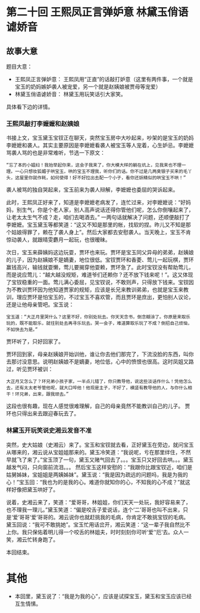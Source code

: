 # 第二十回 王熙凤正言弹妒意 林黛玉俏语谑娇音

## 故事大意

题目大意：
* 王熙凤正言弹妒意： 王熙凤用“正直”的话敲打妒意（这里有两件事，一个就是宝玉的奶妈嫉妒袭人被宠爱，另一个就是赵姨娘被贾母等宠爱）
* 林黛玉俏语谑娇音： 林黛玉用玩笑话引大家笑。

具体看下边的详情。

### 王熙凤敲打李嬷嬷和赵姨娘

书接上文，宝玉黛玉宝钗正在聊天，突然宝玉房中大吵起来，吵架的是宝玉的奶妈李嬷嬷和袭人。其实主要原因是李嬷嬷看袭人被宝玉等人宠着，心生妒忌。李嬷嬷骂袭人骂的也是非常难听，节选一下原文：

```shell
“忘了本的小娼妇！我抬举起你来，这会子我来了，你大模大样的躺在炕上，见我来也不理一理。一心只想妆狐媚子哄宝玉，哄的宝玉不理我，听你们的话。你不过是几两臭银子买来的毛丫头，这屋里你就作耗，如何使得！好不好拉出去配一个小子，看你还妖精似的哄宝玉不哄！”
```
袭人被骂的独自哭起来，宝玉前来为袭人辩解，李嬷嬷也委屈的哭诉起来。

此时，王熙凤正好来了，知道是李嬷嬷老病发了，连忙过来，对李嬷嬷说：“好妈妈，别生气，你是个老人家，别人高声说话还得你管他们呢，怎么你倒嚷起来了，让老太太生气不成？走，咱们去喝酒去。” 一两句话就解决了问题，还顺便敲打了李嬷嬷。宝玉黛玉等都笑道：“这又不知是那里的帐，找软的捏。昨儿又不知是那个姑娘得罪了，赖在了袭人身上”。然后大家都去安慰袭人。当天晚上，宝玉不肯惊动袭人，就跟晴雯麝月一起玩，也很暧昧。

次日，宝玉来薛姨妈这边玩耍，贾环也来玩。贾环是宝玉同父异母的弟弟，赵姨娘的儿子，因为赵姨娘不是嫡妻，地位很低。宝钗贾环和香菱、莺儿一起玩棋，贾环赢钱高兴，输钱就耍懒，莺儿要揭穿他耍赖，贾环急了。此时宝钗没有帮助莺儿，而是说应莺儿：“越大越没规矩，难道爷们还赖你？还不放下钱来呢！”。这又体现了宝钗稳重的一面。莺儿满心委屈，见宝钗说，不敢则声，只得放下钱来。宝钗因为不教训贾环因为他知道贾家的规矩，应该是长兄来教训弟弟，也就是宝玉来教训，理应贾环是怕宝玉的，不过宝玉不喜欢管，而且贾环是庶出，更怕别人议论，还是让他母亲管吧。宝玉说：

```shell
宝玉道：“大正月里哭什么？这里不好，你别处玩去。你天天念书，倒念糊涂了。你原是来取乐玩的，既不能取乐，就往别处去再寻乐玩去。哭一会子，难道算取乐玩了不成？倒招自己烦恼，不如快去为是。”
``` 

贾环听了，只好回家了。

贾环回到家，母亲赵姨娘开始训他，谁让你去他们那完了，下流没脸的东西，叫你去那讨没意思。说明赵姨娘不是嫡妻，地位低，心中的愤恨也很高。这时凤姐又路过，听见贾环被训：

```shell
大正月又怎么了？环兄弟小孩子家，一半点儿错了，你只教导他，说这些淡话作什么！凭他怎么去，还有太太老爷管他呢，就大口啐他！他现是主子，不好了，横竖有教导他的人，与你什么相干！环兄弟，出来，跟我顽去。”
```

这段也很有趣，现在人感觉很难理解，自己的母亲竟然不能教训自己的儿子。 贾环也只得出来去跟迎春玩去了。

### 林黛玉开玩笑说史湘云发音不准

突然，史大姑娘（史湘云）来了。宝玉和宝钗就去看，正好黛玉在旁边，就问宝玉从哪来的，湘云说从宝姐姐那来的。黛玉冷笑道：“我说呢，亏在那里绊住，不然早就飞了来了。”宝玉顶了一句，黛玉又赌气回去了。。。宝玉只又好回去哄。。。黛玉越发气闷，只向窗前流泪。。。 然后宝玉这样安慰的：“我跟你比跟宝钗近，咱们是姑舅姊妹，宝姐姐是两姨姊妹”。黛玉说：“我是因为疏远的问题吗，我是为我的心！”宝玉回：“我也为的是我的心。难道你就知你的心，不知我的心不成？”就这样好像把黛玉哄好了。

说着，史湘云来了，笑道：“爱哥哥，林姐姐，你们天天一处玩，我好容易来了，也不理我一理儿。”黛玉笑道：“偏是咬舌子爱说话，连个‘二’哥哥也叫不出来，只是‘爱’哥哥‘爱’哥哥的。湘云说你也就赶挑我的毛病，你肯定不敢挑宝钗的毛病。黛玉回说：“我可不敢挑她”。宝玉忙用话岔开，湘云笑道：“这一辈子我自然比不上你。我只保佑着明儿得一个咬舌的林姐夫，时时刻刻你可听‘爱’‘厄’去。众人一笑，湘云忙转身跑了。


本回结束。


# 其他

* 本回里，黛玉说了：“我是为我的心”，应该是试探宝玉，黛玉和宝玉应该已经互生情愫。
